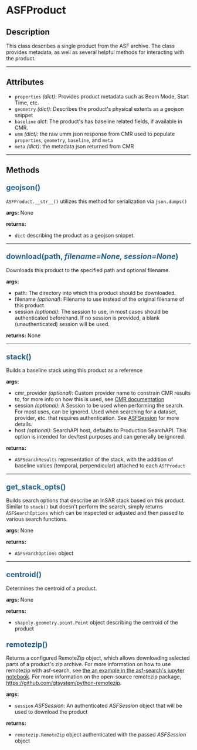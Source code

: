 # ASFProduct

## Description

This class describes a single product from the ASF archive. The class provides metadata, as well as several helpful methods for interacting with the product.

***

## Attributes
- `properties` _(dict)_: Provides product metadata such as Beam Mode, Start Time, etc.
- `geometry` _(dict)_: Describes the product's physical extents as a geojson snippet
- `baseline` _dict_: The product's has baseline related fields, if available in CMR.
- `umm` _(dict)_: the raw umm json response from CMR used to populate `properties`, `geometry`, `baseline`, and `meta`
- `meta` _(dict)_: the metadata json returned from CMR
<!-- netrc
how to build netrc file, link
OR auth with these options instead -->

***

## Methods

### <span style="color: #236192; font-size: 20px;">geojson()</span>

`ASFProduct.__str__()` utilizes this method for serialization via `json.dumps()`

**args:**
None

**returns:**

- `dict` describing the product as a geojson snippet.

***

### <span style="color: #236192; font-size: 20px;">download(path, _filename=None, session=None_)</span>

Downloads this product to the specified path and optional filename.

**args:**

- path: The directory into which this product should be downloaded.
- filename _(optional)_: Filename to use instead of the original filename of this product.
- session _(optional)_: The session to use, in most cases should be authenticated beforehand. If no session is provided, a blank (unauthenticated) session will be used.

**returns:**
None

***

### <span style="color: #236192; font-size: 20px;">stack()</span>

Builds a baseline stack using this product as a reference

**args:**

- cmr_provider _(optional)_: Custom provider name to constrain CMR results to, for more info on how this is used, see [CMR documentation](https://cmr.earthdata.nasa.gov/search/site/docs/search/api.html#c-provider)
- session _(optional)_: A Session to be used when performing the search. For most uses, can be ignored. Used when searching for a dataset, provider, etc. that requires authentication. See [ASFSession](/asf_search/ASFSession) for more details.
- host _(optional)_: SearchAPI host, defaults to Production SearchAPI. This option is intended for dev/test purposes and can generally be ignored.

**returns:**

- ```ASFSearchResults``` representation of the stack, with the addition of baseline values (temporal, perpendicular) attached to each `ASFProduct`

***

### <span style="color: #236192; font-size: 20px;">get_stack_opts()</span>

Builds search options that describe an InSAR stack based on this product. Similar to `stack()` but doesn't perform the search, simply returns ```ASFSearchOptions``` which can be inspected or adjusted and then passed to various search functions.

**args:**
None

**returns:**

- ```ASFSearchOptions``` object

***

### <span style="color: #236192; font-size: 20px;">centroid()</span>

Determines the centroid of a product.

**args:**
None

**returns:**

- ```shapely.geometry.point.Point``` object describing the centroid of the product

<!-- Will have more than geojson export; add this when other output options available -->

### <span style="color: #236192; font-size: 20px;">remotezip()</span>

Returns a configured RemoteZip object, which allows downloading selected parts of a product's zip archive.
For more information on how to use remotezip with asf-search, see [the an example in the asf-search's jupyter notebook](https://github.com/asfadmin/Discovery-asf_search/blob/master/examples/5-Download.ipynb). For more information on the open-source remotezip package, https://github.com/gtsystem/python-remotezip.

**args:**
- `session` _ASFSession_: An authenticated _ASFSession_ object that will be used to download the product

**returns:**

- ```remotezip.RemoteZip``` object authenticated with the passed _ASFSession_ object

